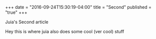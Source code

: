 +++
date = "2016-09-24T15:30:19-04:00"
title = "Second"
published = "true"
+++

Juia's Second article

Hey this is where juia also does some cool (ver cool) stuff

